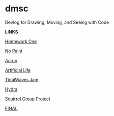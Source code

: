 # dmsc
Devlog for Drawing, Moving, and Seeing with Code

**LINKS**

[Homework One](2021-02-11-week-one-hw.md)

[No Paint](2021-02-18-no-paint.md)

[Aaron](2021-02-17-aaron.md)

[Artificial Life](2021-03-11-artificial-life.md)

[TidalWaves Jam](2021-03-17-tidalwaves.md)

[Hydra](2021-04-08-Hydra.md)

[Squirrel Group Project](2021-04-15-squirrels.md)

[FINAL](2021-05-13-FINAL.md)
